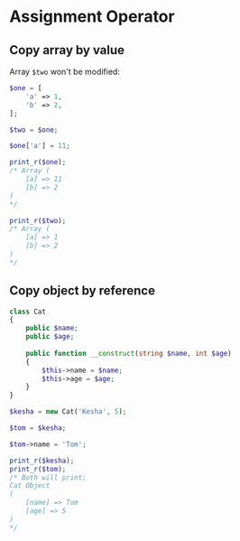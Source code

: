 # Assignment Operator

## Copy array by value

Array `$two` won't be modified:

```php
$one = [
	'a' => 1,
	'b' => 2,
];

$two = $one;

$one['a'] = 11;

print_r($one);
/* Array (
    [a] => 11
    [b] => 2
)
*/

print_r($two);
/* Array (
    [a] => 1
    [b] => 2
)
*/
```

## Copy object by reference

```php
class Cat
{
    public $name;
    public $age;
    
    public function __construct(string $name, int $age)
    {
        $this->name = $name;
        $this->age = $age;
    }
}

$kesha = new Cat('Kesha', 5);

$tom = $kesha;

$tom->name = 'Tom';

print_r($kesha);
print_r($tom);
/* Both will print:
Cat Object
(
    [name] => Tom
    [age] => 5
)
*/
```
